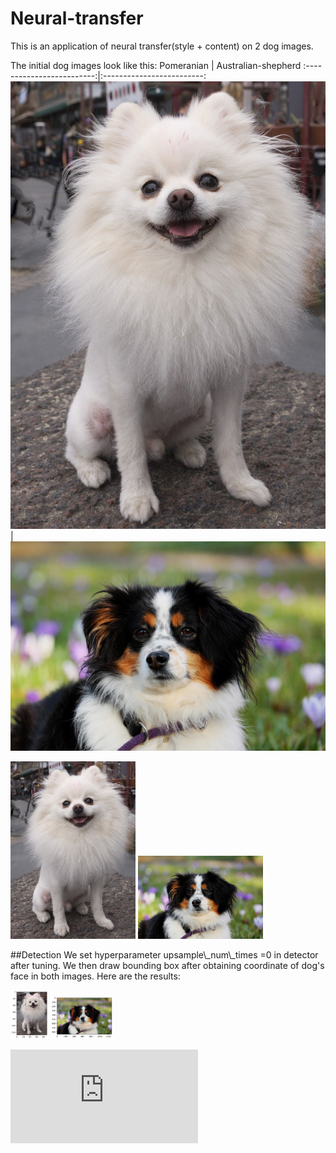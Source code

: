 # Neural-transfer
This is an application of neural transfer(style + content) on 2 dog images.

The initial dog images look like this:
Pomeranian            |  Australian-shepherd
:-------------------------:|:-------------------------:
![width="200"](https://github.com/Shuyi-bomi/Neural-transfer/blob/main/initial%20picture/pomeranian-900212_1280.jpg)  |  ![](https://github.com/Shuyi-bomi/Neural-transfer/blob/main/initial%20picture/australian-shepherd-3237735_1280.jpg)
<p float="center">
  <img src="https://github.com/Shuyi-bomi/Neural-transfer/blob/main/initial%20picture/pomeranian-900212_1280.jpg" width="200" />
  <img src="https://github.com/Shuyi-bomi/Neural-transfer/blob/main/initial%20picture/australian-shepherd-3237735_1280.jpg" width="200" /> 
</p>
##Detection
We set hyperparameter upsample\_num\_times =0 in detector after tuning. We then draw bounding box after obtaining coordinate of dog's face in both images. Here are the results:
<p float="center">
  <img src="https://github.com/Shuyi-bomi/Neural-transfer/blob/main/result/1imgde.png" width="60" />
  <img src="https://github.com/Shuyi-bomi/Neural-transfer/blob/main/result/1imgde2.png" width="100" /> 
</p>


![equation](http://latex.codecogs.com/gif.latex?Concentration%3D%5Cfrac%7BTotalTemplate%7D%7BTotalVolume%7D)  

